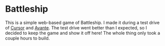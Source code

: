 # Battleship

This is a simple web-based game of Battleship. I made it during a test drive of
[Cursor](https://www.cursor.com/) and
[Avante](https://github.com/yetone/avante.nvim). The test drive went better
than I expected, so I decided to keep the game and show it off here! The whole
thing only took a couple hours to build.
